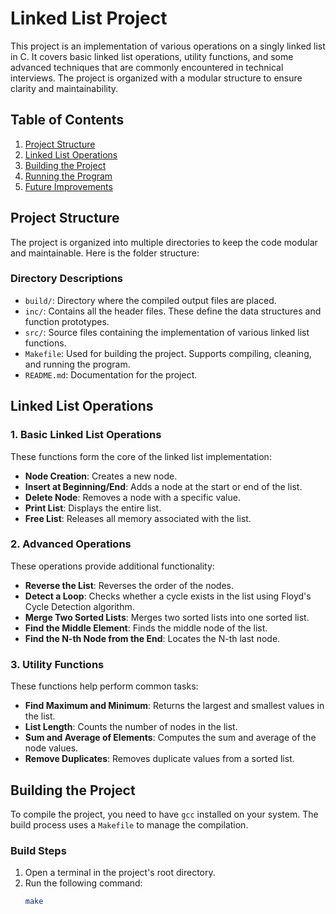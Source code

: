 # Linked List Project

This project is an implementation of various operations on a singly linked list in C. It covers basic linked list operations, utility functions, and some advanced techniques that are commonly encountered in technical interviews. The project is organized with a modular structure to ensure clarity and maintainability.

## Table of Contents
1. [Project Structure](#project-structure)
2. [Linked List Operations](#linked-list-operations)
3. [Building the Project](#building-the-project)
4. [Running the Program](#running-the-program)
5. [Future Improvements](#future-improvements)

## Project Structure

The project is organized into multiple directories to keep the code modular and maintainable. Here is the folder structure:


### Directory Descriptions
- `build/`: Directory where the compiled output files are placed.
- `inc/`: Contains all the header files. These define the data structures and function prototypes.
- `src/`: Source files containing the implementation of various linked list functions.
- `Makefile`: Used for building the project. Supports compiling, cleaning, and running the program.
- `README.md`: Documentation for the project.

## Linked List Operations

### 1. Basic Linked List Operations
These functions form the core of the linked list implementation:
- **Node Creation**: Creates a new node.
- **Insert at Beginning/End**: Adds a node at the start or end of the list.
- **Delete Node**: Removes a node with a specific value.
- **Print List**: Displays the entire list.
- **Free List**: Releases all memory associated with the list.

### 2. Advanced Operations
These operations provide additional functionality:
- **Reverse the List**: Reverses the order of the nodes.
- **Detect a Loop**: Checks whether a cycle exists in the list using Floyd's Cycle Detection algorithm.
- **Merge Two Sorted Lists**: Merges two sorted lists into one sorted list.
- **Find the Middle Element**: Finds the middle node of the list.
- **Find the N-th Node from the End**: Locates the N-th last node.

### 3. Utility Functions
These functions help perform common tasks:
- **Find Maximum and Minimum**: Returns the largest and smallest values in the list.
- **List Length**: Counts the number of nodes in the list.
- **Sum and Average of Elements**: Computes the sum and average of the node values.
- **Remove Duplicates**: Removes duplicate values from a sorted list.

## Building the Project

To compile the project, you need to have `gcc` installed on your system. The build process uses a `Makefile` to manage the compilation.

### Build Steps
1. Open a terminal in the project's root directory.
2. Run the following command:
   ```bash
   make

